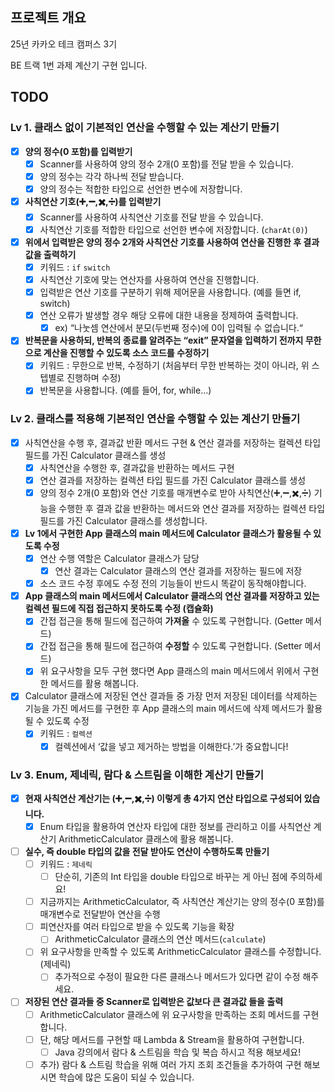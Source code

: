 ## 프로젝트 개요

25년 카카오 테크 캠퍼스 3기

BE 트랙 1번 과제 계산기 구현 입니다.

## TODO

### Lv 1. 클래스 없이 기본적인 연산을 수행할 수 있는 계산기 만들기

- [x]  **양의 정수(0 포함)를 입력받기**
    - [x]  Scanner를 사용하여 양의 정수 2개(0 포함)를 전달 받을 수 있습니다.
    - [x]  양의 정수는 각각 하나씩 전달 받습니다.
    - [x]  양의 정수는 적합한 타입으로 선언한 변수에 저장합니다.

- [x]  **사칙연산 기호(➕,➖,✖️,➗)를 입력받기**
    - [x]  Scanner를 사용하여 사칙연산 기호를 전달 받을 수 있습니다.
    - [x]  사칙연산 기호를 적합한 타입으로 선언한 변수에 저장합니다. (`charAt(0)`)

- [x]  **위에서 입력받은 양의 정수 2개와 사칙연산 기호를 사용하여 연산을 진행한 후 결과값을 출력하기**
    - [x]  키워드 : `if` `switch`
    - [x]  사칙연산 기호에 맞는 연산자를 사용하여 연산을 진행합니다.
    - [x]  입력받은 연산 기호를 구분하기 위해 제어문을 사용합니다. (예를 들면 if, switch)
    - [x]  연산 오류가 발생할 경우 해당 오류에 대한 내용을 정제하여 출력합니다.
        - [x]  ex) “나눗셈 연산에서 분모(두번째 정수)에 0이 입력될 수 없습니다.“

- [x]  **반복문을 사용하되, 반복의 종료를 알려주는 “exit” 문자열을 입력하기 전까지 무한으로 계산을 진행할 수 있도록 소스 코드를 수정하기**
    - [x]  키워드 : 무한으로 반복, 수정하기 (처음부터 무한 반복하는 것이 아니라, 위 스텝별로 진행하며 수정)
    - [x]  반복문을 사용합니다. (예를 들어, for, while…)

### Lv 2. 클래스를 적용해 기본적인 연산을 수행할 수 있는 계산기 만들기

- [x]  사칙연산을 수행 후, 결과값 반환 메서드 구현 & 연산 결과를 저장하는 컬렉션 타입 필드를 가진 Calculator 클래스를 생성
    - [x]  사칙연산을 수행한 후, 결과값을 반환하는 메서드 구현
    - [x]  연산 결과를 저장하는 컬렉션 타입 필드를 가진 Calculator 클래스를 생성
    - [x]  양의 정수 2개(0 포함)와 연산 기호를 매개변수로 받아 사칙연산(➕,➖,✖️,➗) 기능을 수행한 후 결과 값을 반환하는 메서드와 연산 결과를 저장하는 컬렉션
      타입 필드를 가진 Calculator 클래스를 생성합니다.

- [x]  **Lv 1에서 구현한 App 클래스의 main 메서드에 Calculator 클래스가 활용될 수 있도록 수정**
    - [x]  연산 수행 역할은 Calculator 클래스가 담당
        - [x]  연산 결과는 Calculator 클래스의 연산 결과를 저장하는 필드에 저장
    - [x]  소스 코드 수정 후에도 수정 전의 기능들이 반드시 똑같이 동작해야합니다.

- [x]  **App 클래스의 main 메서드에서 Calculator 클래스의 연산 결과를 저장하고 있는 컬렉션 필드에 직접 접근하지 못하도록 수정 (캡슐화)**
    - [x]  간접 접근을 통해 필드에 접근하여 **가져올** 수 있도록 구현합니다. (Getter 메서드)
    - [x]  간접 접근을 통해 필드에 접근하여 **수정할** 수 있도록 구현합니다. (Setter 메서드)
    - [x]  위 요구사항을 모두 구현 했다면 App 클래스의 main 메서드에서 위에서 구현한 메서드를 활용 해봅니다.

- [x]  Calculator 클래스에 저장된 연산 결과들 중 가장 먼저 저장된 데이터를 삭제하는 기능을 가진 메서드를 구현한 후 App 클래스의 main 메서드에 삭제 메서드가
  활용될 수 있도록 수정
    - [x]  키워드 : `컬렉션`
        - [x]  컬렉션에서 ‘값을 넣고 제거하는 방법을 이해한다.’가 중요합니다!

### Lv 3. Enum, 제네릭, 람다 & 스트림을 이해한 계산기 만들기

- [x]  **현재 사칙연산 계산기는 (➕,➖,✖️,➗) 이렇게 총 4가지 연산 타입으로 구성되어 있습니다.**
    - [x]  Enum 타입을 활용하여 연산자 타입에 대한 정보를 관리하고 이를 사칙연산 계산기 ArithmeticCalculator 클래스에 활용 해봅니다.

- [ ]  **실수, 즉 double 타입의 값을 전달 받아도 연산이 수행하도록 만들기**
    - [ ]  키워드 : `제네릭`
        - [ ]  단순히, 기존의 Int 타입을 double 타입으로 바꾸는 게 아닌 점에 주의하세요!
    - [ ]  지금까지는 ArithmeticCalculator, 즉 사칙연산 계산기는 양의 정수(0 포함)를 매개변수로 전달받아 연산을 수행
    - [ ]  피연산자를 여러 타입으로 받을 수 있도록 기능을 확장
        - [ ]  ArithmeticCalculator 클래스의 연산 메서드(`calculate`)
    - [ ]  위 요구사항을 만족할 수 있도록 ArithmeticCalculator 클래스를 수정합니다. (제네릭)
        - [ ]  추가적으로 수정이 필요한 다른 클래스나 메서드가 있다면 같이 수정 해주세요.

- [ ]  **저장된 연산 결과들 중 Scanner로 입력받은 값보다 큰 결과값 들을 출력**
    - [ ]  ArithmeticCalculator 클래스에 위 요구사항을 만족하는 조회 메서드를 구현합니다.
    - [ ]  단, 해당 메서드를 구현할 때 Lambda & Stream을 활용하여 구현합니다.
        - [ ]  Java 강의에서 람다 & 스트림을 학습 및 복습 하시고 적용 해보세요!
    - [ ]  추가) 람다 & 스트림 학습을 위해 여러 가지 조회 조건들을 추가하여 구현 해보시면 학습에 많은 도움이 되실 수 있습니다.